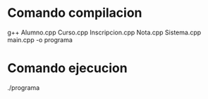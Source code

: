 # Comando compilacion

g++ Alumno.cpp Curso.cpp Inscripcion.cpp Nota.cpp Sistema.cpp main.cpp -o programa

# Comando ejecucion
./programa
